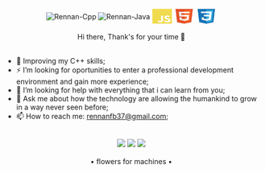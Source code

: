 <div style="display: inline_block" align="center"><br>
  <img align="center" alt="Rennan-Cpp" height="30" width="40" src="https://cdn.jsdelivr.net/gh/devicons/devicon@latest/icons/cplusplus/cplusplus-original.svg" />
  <img align="center" alt="Rennan-Java" height="30" width="40" src="https://cdn.jsdelivr.net/gh/devicons/devicon/icons/java/java-original.svg">
  <img align="center" alt="Rennan-Js" height="30" width="40" src="https://raw.githubusercontent.com/devicons/devicon/master/icons/javascript/javascript-plain.svg">
  <img align="center" alt="Rennan-HTML" height="30" width="40" src="https://raw.githubusercontent.com/devicons/devicon/master/icons/html5/html5-original.svg">
  <img align="center" alt="Rennan-CSS" height="30" width="40" src="https://raw.githubusercontent.com/devicons/devicon/master/icons/css3/css3-original.svg">
</div>

<br>

<div align="center">
Hi there, Thank's for your time 👋
</div>

<br>

- 🌱 Improving my C++ skills;
- ⚡ I’m looking for oportunities to enter a professional development environment and gain more experience;
- 🤔 I’m looking for help with everything that i can learn from you;
- 💬 Ask me about how the technology are allowing the humankind to grow in a way never seen before;
- 📫 How to reach me: rennanfb37@gmail.com;

<br>

<div align="center">
  <a href="https://instagram.com/ftotherside" target="_blank"><img src="https://img.shields.io/badge/-Instagram-%23E4405F?style=for-the-badge&logo=instagram&logoColor=white" target="_blank"></a>
  <a href="https://www.linkedin.com/in/rennan-fernandes-a98522284/" target="_blank"><img src="https://img.shields.io/badge/-LinkedIn-%230077B5?style=for-the-badge&logo=linkedin&logoColor=white" target="_blank"></a>
  <a href = "mailto:rennanfb37@gmail.com"><img src="https://img.shields.io/badge/-Gmail-%23333?style=for-the-badge&logo=gmail&logoColor=white" target="_blank"></a>
</div>

<br>

<div align="center">
• flowers for machines •
</div>
